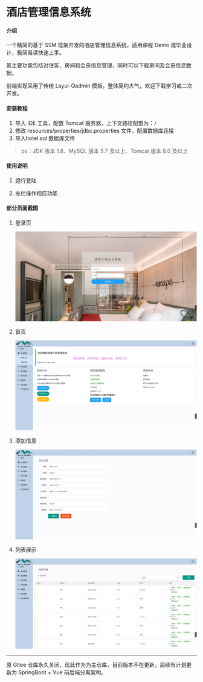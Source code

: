 # 酒店管理信息系统

#### 介绍

一个精简的基于 SSM 框架开发的酒店管理信息系统，适用课程 Demo 或毕业设计，极简易读快速上手。

其主要功能包括对住客、房间和会员信息管理，同时可以下载房间及会员信息数据。

前端实现采用了传统 Layui-Qadmin 模板，整体简约大气，欢迎下载学习或二次开发。

#### 安装教程

1. 导入 IDE 工具，配置 Tomcat 服务器，上下文路径配置为：`/`
2. 修改 resources/properties/jdbc.properties 文件，配置数据库连接
3. 导入hotel.sql 数据库文件

> ps：JDK 版本 1.8、MySQL 版本 5.7 及以上、Tomcat 版本 8.0 及以上

#### 使用说明

1. 运行登陆

2. 左栏操作相应功能

#### 部分页面截图

1. 登录页
   
   ![login](assets/login.webp)
2. 首页
   
   ![index](assets/index.webp)
3. 添加信息
   
   ![add](assets/add.webp)
4. 列表展示
   
   ![list](assets/list.webp)

---
原 Gitee 仓库永久关闭，现此作为为主仓库，目前版本不在更新，后续有计划更新为 SpringBoot + Vue 前后端分离架构。